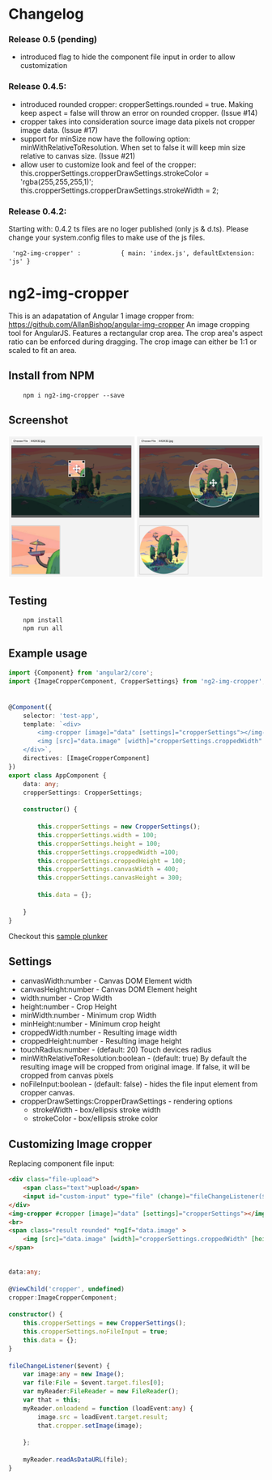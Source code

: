 # Changelog

### Release 0.5 (pending)

 - introduced flag to hide the component file input in order to allow customization

###  Release 0.4.5:
 - introduced rounded cropper: cropperSettings.rounded = true. Making keep aspect = false will throw an error on rounded cropper. (Issue #14)
 - cropper takes into consideration source image data pixels not cropper image data. (Issue #17)
 - support for minSize now have the following option: minWithRelativeToResolution. When set to false it will keep min size relative to canvas size. (Issue #21)
 - allow user to customize look and feel of the cropper:  
        this.cropperSettings.cropperDrawSettings.strokeColor = 'rgba(255,255,255,1)';
        this.cropperSettings.cropperDrawSettings.strokeWidth = 2;

### Release 0.4.2:
Starting with: 0.4.2 ts files are no loger published (only js & d.ts).
Please change your system.config files to make use of the js files.
```
 'ng2-img-cropper' :           { main: 'index.js', defaultExtension: 'js' }
```



# ng2-img-cropper

This is an adapatation of Angular 1 image cropper from: https://github.com/AllanBishop/angular-img-cropper
An image cropping tool for AngularJS. Features a rectangular crop area. The crop area's aspect ratio can be enforced during dragging. 
The crop image can either be 1:1 or scaled to fit an area.

## Install from NPM

```
    npm i ng2-img-cropper --save
```

## Screenshot

![Screenshot](https://raw.githubusercontent.com/cstefanache/cstefanache.github.io/master/assets/img/cropper.png "Screenshot")

## Testing

```
    npm install
    npm run all
```

## Example usage

```typescript
import {Component} from 'angular2/core';
import {ImageCropperComponent, CropperSettings} from 'ng2-img-cropper';


@Component({
    selector: 'test-app',
    template: `<div>
        <img-cropper [image]="data" [settings]="cropperSettings"></img-cropper><br>
        <img [src]="data.image" [width]="cropperSettings.croppedWidth" [height]="cropperSettings.croppedHeight">
    </div>`,
    directives: [ImageCropperComponent]
})
export class AppComponent {
    data: any;
    cropperSettings: CropperSettings;

    constructor() {

        this.cropperSettings = new CropperSettings();
        this.cropperSettings.width = 100;
        this.cropperSettings.height = 100;
        this.cropperSettings.croppedWidth =100;
        this.cropperSettings.croppedHeight = 100;
        this.cropperSettings.canvasWidth = 400;
        this.cropperSettings.canvasHeight = 300;

        this.data = {};

    }
}

```

Checkout this [sample plunker](https://embed.plnkr.co/V91mKCNkBQZB5QO2MUP4/)


## Settings

* canvasWidth:number - Canvas DOM Element width
* canvasHeight:number - Canvas DOM Element height
* width:number - Crop Width
* height:number - Crop Height
* minWidth:number - Minimum crop Width
* minHeight:number - Minimum crop height
* croppedWidth:number - Resulting image width
* croppedHeight:number - Resulting image height
* touchRadius:number - (default: 20) Touch devices radius
* minWithRelativeToResolution:boolean - (default: true) By default the resulting image will be cropped from original image. If false, it will be cropped from canvas pixels
* noFileInput:boolean - (default: false) - hides the file input element from cropper canvas. 
* cropperDrawSettings:CropperDrawSettings - rendering options
    * strokeWidth - box/ellipsis stroke width
    * strokeColor - box/ellipsis stroke color

## Customizing Image cropper

Replacing component file input:

```html
<div class="file-upload">
    <span class="text">upload</span>
    <input id="custom-input" type="file" (change)="fileChangeListener($event)">
</div>
<img-cropper #cropper [image]="data" [settings]="cropperSettings"></img-cropper>
<br>
<span class="result rounded" *ngIf="data.image" >
    <img [src]="data.image" [width]="cropperSettings.croppedWidth" [height]="cropperSettings.croppedHeight">
</span>
```

```typescript

data:any;

@ViewChild('cropper', undefined) 
cropper:ImageCropperComponent;

constructor() {
    this.cropperSettings = new CropperSettings();
    this.cropperSettings.noFileInput = true;
    this.data = {};
}

fileChangeListener($event) {
    var image:any = new Image();
    var file:File = $event.target.files[0];
    var myReader:FileReader = new FileReader();
    var that = this;
    myReader.onloadend = function (loadEvent:any) {
        image.src = loadEvent.target.result;
        that.cropper.setImage(image);

    };

    myReader.readAsDataURL(file);
}


```